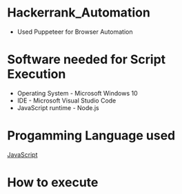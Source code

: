 # Hackerrank_Automation
- Used Puppeteer for Browser Automation

# Software needed for Script Execution
- Operating System - Microsoft Windows 10
- IDE - Microsoft Visual Studio Code
- JavaScript runtime - Node.js

# Progamming Language used
[JavaScript](https://www.w3schools.com/js/DEFAULT.asp)


# How to execute

